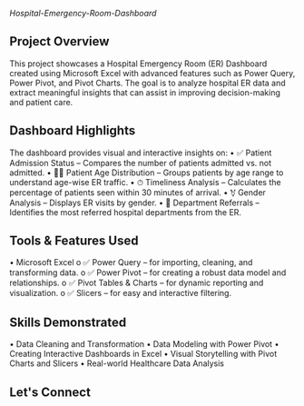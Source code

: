 *Hospital-Emergency-Room-Dashboard*
## Project Overview
This project showcases a Hospital Emergency Room (ER) Dashboard created using Microsoft Excel with advanced features such as Power Query, Power Pivot, and Pivot Charts. The goal is to analyze hospital ER data and extract meaningful insights that can assist in improving decision-making and patient care.

## Dashboard Highlights 
The dashboard provides visual and interactive insights on:
•	✅ Patient Admission Status – Compares the number of patients admitted vs. not admitted.
•	🧒👵 Patient Age Distribution – Groups patients by age range to understand age-wise ER traffic.
•	⏱ Timeliness Analysis – Calculates the percentage of patients seen within 30 minutes of arrival.
•	⚧ Gender Analysis – Displays ER visits by gender.
•	🏥 Department Referrals – Identifies the most referred hospital departments from the ER.

## Tools & Features Used

•	Microsoft Excel
o	✅ Power Query – for importing, cleaning, and transforming data.
o	✅ Power Pivot – for creating a robust data model and relationships.
o	✅ Pivot Tables & Charts – for dynamic reporting and visualization.
o	✅ Slicers – for easy and interactive filtering.

## Skills Demonstrated 
•	Data Cleaning and Transformation
•	Data Modeling with Power Pivot
•	Creating Interactive Dashboards in Excel
•	Visual Storytelling with Pivot Charts and Slicers
•	Real-world Healthcare Data Analysis

## Let's Connect
If you find this project interesting or helpful, feel free to connect or follow me on:
•	🌐 Digital Infovision Website https://digitalinfovision.com/
•	📊 GitHub Profile
•	💼 LinkedIn https://www.linkedin.com/in/arunkinsights/


